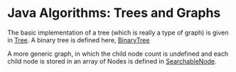 # Java Algorithms: Trees and Graphs #

The basic implementation of a tree (which is really a type of graph) is given in [Tree](/../src/com/algorithms/TreesAndGraphs/algorithms/Tree.java). A binary tree is defined here, [BinaryTree](/../src/com/algorithms/TreesAndGraphs/algorithms/BinaryTree.java)

A more generic graph, in which the child node count is undefined and each child node is stored in an array of Nodes is defined in [SearchableNode](/../src/com/algorithms/TreesAndGraphs/algorithms/SearchableTree.java).

